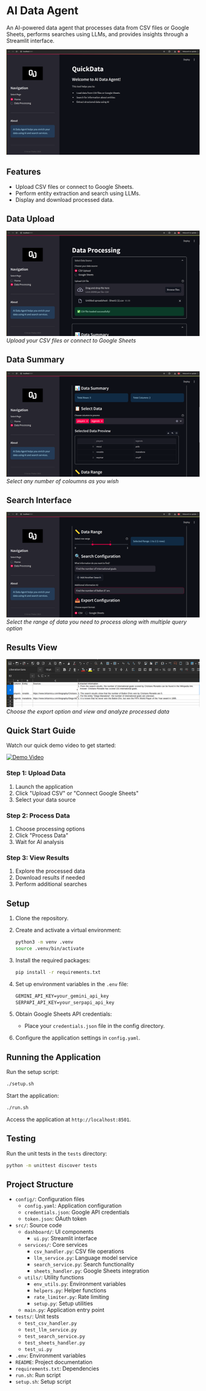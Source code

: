# AI Data Agent

An AI-powered data agent that processes data from CSV files or Google Sheets, performs searches using LLMs, and provides insights through a Streamlit interface.

![Main Dashboard](assets/main-dashboard.png)

## Features

- Upload CSV files or connect to Google Sheets.
- Perform entity extraction and search using LLMs.
- Display and download processed data.


## Data Upload
![Data Upload](assets/data-upload.png)
*Upload your CSV files or connect to Google Sheets*

## Data Summary
![Data Upload](assets/data-customize.png)
*Select any number of coloumns as you wish*

## Search Interface
![Search Interface](assets/search-interface.png)
*Select the range of data you need to process along with multiple query option*

## Results View
![Results View](assets/results-view.png)
*Choose the export option and view and analyze processed data*

## Quick Start Guide

Watch our quick demo video to get started:

[![Demo Video](assets/video-thumbnail.png)](https://youtu.be/your-video-id)

### Step 1: Upload Data
1. Launch the application
2. Click "Upload CSV" or "Connect Google Sheets"
3. Select your data source

### Step 2: Process Data
1. Choose processing options
2. Click "Process Data"
3. Wait for AI analysis

### Step 3: View Results
1. Explore the processed data
2. Download results if needed
3. Perform additional searches

## Setup

1. Clone the repository.

2. Create and activate a virtual environment:

   ```sh
   python3 -m venv .venv
   source .venv/bin/activate
   ```

3. Install the required packages:

   ```sh
   pip install -r requirements.txt
   ```

4. Set up environment variables in the `.env` file:

   ```txt
   GEMINI_API_KEY=your_gemini_api_key
   SERPAPI_API_KEY=your_serpapi_api_key
   ```

5. Obtain Google Sheets API credentials:
   - Place your `credentials.json` file in the config directory.

6. Configure the application settings in `config.yaml`.

## Running the Application

Run the setup script:

```sh
./setup.sh
```

Start the application:

```sh
./run.sh
```

Access the application at `http://localhost:8501`.

## Testing

Run the unit tests in the `tests` directory:

```sh
python -m unittest discover tests
```

## Project Structure

- `config/`: Configuration files
  - `config.yaml`: Application configuration
  - `credentials.json`: Google API credentials
  - `token.json`: OAuth token
- `src/`: Source code
  - `dashboard/`: UI components
    - `ui.py`: Streamlit interface
  - `services/`: Core services
    - `csv_handler.py`: CSV file operations
    - `llm_service.py`: Language model service
    - `search_service.py`: Search functionality
    - `sheets_handler.py`: Google Sheets integration
  - `utils/`: Utility functions
    - `env_utils.py`: Environment variables
    - `helpers.py`: Helper functions
    - `rate_limiter.py`: Rate limiting
    - `setup.py`: Setup utilities
  - `main.py`: Application entry point
- `tests/`: Unit tests
  - `test_csv_handler.py`
  - `test_llm_service.py`
  - `test_search_service.py`
  - `test_sheets_handler.py`
  - `test_ui.py`
- `.env`: Environment variables
- `README`: Project documentation
- `requirements.txt`: Dependencies
- `run.sh`: Run script
- `setup.sh`: Setup script
